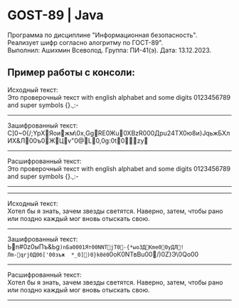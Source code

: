 
# GOST-89 | Java

Программа по дисциплине "Информационная безопасность".  
Реализует шифр согласно алогритму по ГОСТ-89".    
Выполнил: Ашихмин Всеволод. Группа: ПИ-41(э). Дата: 13.12.2023.

Пример работы с консоли:  
-----------------------------------------------------------------------------------------

Исходный текст:  
Это проверочный текст with english alphabet and some digits 0123456789 and super symbols {}.,:-

-----------------------------------------------------------------------------------------
Зашифрованный текст:  
C]0~0{/;YpХЯoижм\0х,GgRЕ0Жu0XBzR000Дрu24ТХ0ю8и}JqьжБХлИХ&Л00ъ0ЖЦv"0@L0,0g:0t0zy

-----------------------------------------------------------------------------------------
Расшифрованный текст:  
Это проверочный текст with english alphabet and some digits 0123456789 and super symbols {}.,:-

-----------------------------------------------------------------------------------------
-----------------------------------------------------------------------------------------
Исходный текст:  
Хотел бы я знать, зачем звезды светятся.
Наверно, затем, чтобы рано или поздно каждый мог вновь отыскать свою.

-----------------------------------------------------------------------------------------
Зашифрованный текст:  
Ьn#0z0ыПъ&Ьg`)nБа0001Ят00NNTjT0-{*ыoЗДКmе00уДЛ!
Лm-qrj0Д0б['00зъж	*_0])0}k0ё0`0oК0NТвBu00/)0Z}Э\0Qo00

-----------------------------------------------------------------------------------------
Расшифрованный текст:  
Хотел бы я знать, зачем звезды светятся.
Наверно, затем, чтобы рано или поздно каждый мог вновь отыскать свою.

-----------------------------------------------------------------------------------------





